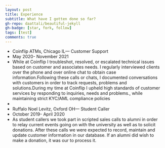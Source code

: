 ```yaml
---
layout: post
title: Experience
subtitle: What have I gotten done so far?
gh-repo: daattali/beautiful-jekyll
gh-badge: [star, fork, follow]
tags: [test]
comments: true
---
```

- Coinflip ATMs, Chicago IL— Customer Support 
- May 2020- November 2021
- While at Coinflip I troubleshot, resolved, or escalated technical issues based on customer and associates needs. I regularly interviewed clients over the phone and over online chat to obtain case information.Following these calls or chats, I documented conversations with customers in order to track requests, problems and solutions.During my time at Coinflip I upheld high standards of customer services by responding to inquiries, needs and problems., while maintaining strict KYC/AML compliance policies
-
- Ruffalo Noel Levitz, Oxford OH— Student Caller
- October 2019- April 2020
- As student callers we took part in scripted sales calls to alumni in order to relay current events going on with the university as well as to solicit donations. After these calls we were expected to record, maintain and update customer information in our database. If an alumni did wish to make a donation, it was our to process it. 
